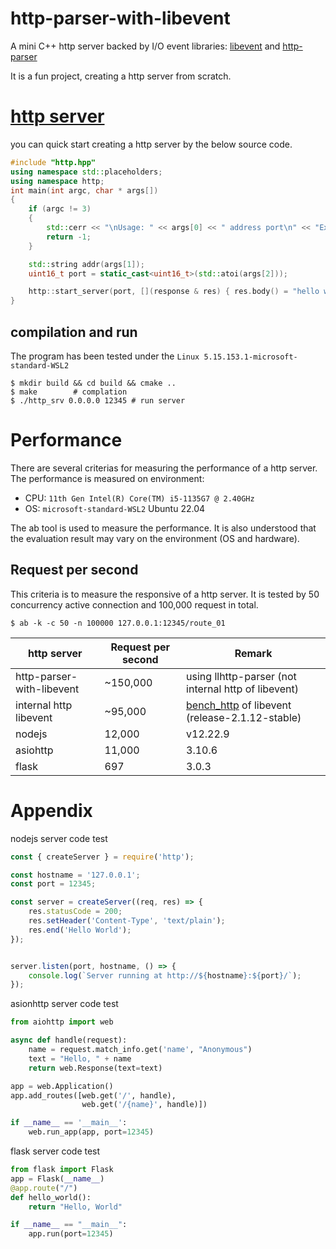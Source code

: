 # http-parser-with-libevent
A mini C++ http server backed by I/O event libraries: [libevent](https://github.com/libevent/libevent) and [http-parser](https://github.com/nodejs/llhttp)

It is a fun project, creating a http server from scratch. 

# [http server](https://github.com/avble/http-parser-with-libevent/)

you can quick start creating a http server by the below source code.

``` cpp
#include "http.hpp"
using namespace std::placeholders;
using namespace http;
int main(int argc, char * args[])
{
    if (argc != 3)
    {
        std::cerr << "\nUsage: " << args[0] << " address port\n" << "Example: \n" << args[0] << " 0.0.0.0 12345" << std::endl;
        return -1;
    }

    std::string addr(args[1]);
    uint16_t port = static_cast<uint16_t>(std::atoi(args[2]));

    http::start_server(port, [](response & res) { res.body() = "hello world\n"; });
}
```

## compilation and run
The program has been tested under the `Linux 5.15.153.1-microsoft-standard-WSL2`
``` shell
$ mkdir build && cd build && cmake ..
$ make        # complation
$ ./http_srv 0.0.0.0 12345 # run server
```

# Performance
There are several criterias for measuring the performance of a http server.
The performance is measured on environment: 
* CPU: `11th Gen Intel(R) Core(TM) i5-1135G7 @ 2.40GHz`
* OS: `microsoft-standard-WSL2` Ubuntu 22.04

The ab tool is used to measure the performance. It is also understood that the evaluation result may vary on the environment (OS and hardware). 

## Request per second
This criteria is to measure the responsive of a http server.
It is tested by 50 concurrency active connection and 100,000 request in total.
``` shell
$ ab -k -c 50 -n 100000 127.0.0.1:12345/route_01
```

| http server | Request per second | Remark |
|----|----|----|
| http-parser-with-libevent  |      ~150,000      |  using llhttp-parser (not internal http of libevent) |
| internal http libevent  |      ~95,000      |  [bench_http](https://github.com/libevent/libevent/blob/master/test/bench_http.c) of libevent (release-2.1.12-stable) |
| nodejs   |    12,000  | v12.22.9 |
| asiohttp | 11,000 | 3.10.6 |
| flask   | 697 | 3.0.3 |

# Appendix
nodejs server code test
``` javascript
const { createServer } = require('http');

const hostname = '127.0.0.1';
const port = 12345;

const server = createServer((req, res) => {
    res.statusCode = 200;
    res.setHeader('Content-Type', 'text/plain');
    res.end('Hello World');
});


server.listen(port, hostname, () => {
    console.log(`Server running at http://${hostname}:${port}/`);
});
```

asionhttp server code test
``` python
from aiohttp import web

async def handle(request):
    name = request.match_info.get('name', "Anonymous")
    text = "Hello, " + name
    return web.Response(text=text)

app = web.Application()
app.add_routes([web.get('/', handle),
                web.get('/{name}', handle)])

if __name__ == '__main__':
    web.run_app(app, port=12345)
```

flask server code test
``` python
from flask import Flask
app = Flask(__name__)
@app.route("/")
def hello_world():
    return "Hello, World"

if __name__ == "__main__":
    app.run(port=12345)
```
